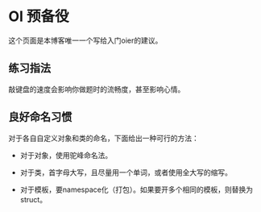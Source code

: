 # OI 预备役

这个页面是本博客唯一一个写给入门oier的建议。

## 练习指法

敲键盘的速度会影响你做题时的流畅度，甚至影响心情。

## 良好命名习惯

对于各自自定义对象和类的命名，下面给出一种可行的方法：

- 对于对象，使用驼峰命名法。

- 对于类，首字母大写，且尽量用一个单词，或者使用全大写的缩写。

- 对于模板，要namespace化（打包）。如果要开多个相同的模板，则替换为struct。

